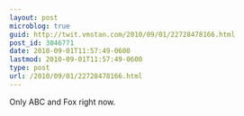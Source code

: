 ```yaml
---
layout: post
microblog: true
guid: http://twit.vmstan.com/2010/09/01/22728478166.html
post_id: 3046771
date: 2010-09-01T11:57:49-0600
lastmod: 2010-09-01T11:57:49-0600
type: post
url: /2010/09/01/22728478166.html
---
```

Only ABC and Fox right now.
